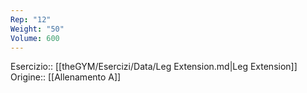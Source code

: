 ```yaml
---
Rep: "12"
Weight: "50"
Volume: 600
---
```

Esercizio:: [[theGYM/Esercizi/Data/Leg Extension.md|Leg Extension]]
Origine:: [[Allenamento A]]